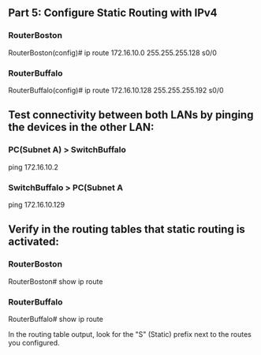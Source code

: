 ## Part 5: Configure Static Routing with IPv4

### RouterBoston

RouterBoston(config)# ip route 172.16.10.0 255.255.255.128 s0/0

### RouterBuffalo

RouterBuffalo(config)# ip route 172.16.10.128 255.255.255.192 s0/0

## Test connectivity between both LANs by pinging the devices in the other LAN:

### PC(Subnet A) > SwitchBuffalo
ping 172.16.10.2

### SwitchBuffalo > PC(Subnet A
ping 172.16.10.129

## Verify in the routing tables that static routing is activated:

### RouterBoston
RouterBoston# show ip route

### RouterBuffalo
RouterBuffalo# show ip route

In the routing table output, look for the "S" (Static) prefix next to the routes you configured. 
